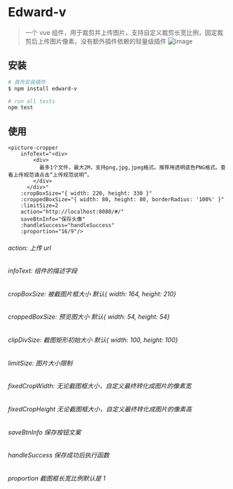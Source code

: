 # Edward-v

> 一个 vue 组件，用于裁剪并上传图片，支持自定义裁剪长宽比例，固定裁剪后上传图片像素，没有额外插件依赖的轻量级插件
> ![image](https://user-images.githubusercontent.com/26054388/113959964-4e1c0280-9856-11eb-8a7b-19f8709fa23c.png)



## 安装

```bash
# 首先安装插件
$ npm install edward-v

# run all tests
npm test
```

## 使用

```
<picture-cropper
    infoText="<div>
        <div>
          最多1个文件，最大2M，支持png,jpg,jpeg格式。推荐用透明底色PNG格式。查看上传规范请点击“上传规范说明”。
        </div>
      </div>"
    :cropBoxSize="{ width: 220, height: 330 }"
    :croppedBoxSize="{ width: 80, height: 80, borderRadius: '100%' }"
    :limitSize=2
    action="http://localhost:8080/#/"
    saveBtnInfo="保存头像"
    :handleSuccess="handleSuccess"
    :proportion="16/9"/>

```

###### action: 上传 url

###### infoText: 组件的描述字段

###### cropBoxSize: 被截图片框大小 默认{ width: 164, height: 210}

###### croppedBoxSize: 预览图大小 默认{ width: 54, height: 54}

###### clipDivSize: 截图矩形初始大小 默认{ width: 100, height: 100}

###### limitSize: 图片大小限制

###### fixedCropWidth: 无论截图框大小，自定义最终转化成图片的像素宽

###### fixedCropHeight 无论截图框大小，自定义最终转化成图片的像素高

###### saveBtnInfo 保存按钮文案

###### handleSuccess 保存成功后执行函数

###### proportion 截图框长宽比例默认是 1


